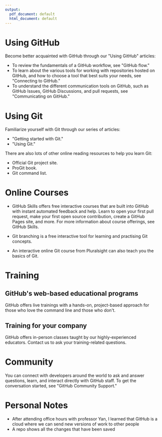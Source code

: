 ```yaml
---
output:
  pdf_document: default
  html_document: default
---
```

# Using GitHub

Become better acquainted with GitHub through our "Using GitHub" articles:

+ To review the fundamentals of a GitHub workflow, see "GitHub flow."
+ To learn about the various tools for working with repositories hosted on GitHub, and how to choose a tool that best suits your needs, see "Connecting to GitHub."
+ To understand the different communication tools on GitHub, such as GitHub Issues, GitHub Discussions, and pull requests, see "Communicating on GitHub."

# Using Git
Familiarize yourself with Git through our series of articles:

+ "Getting started with Git."
+ "Using Git."

There are also lots of other online reading resources to help you learn Git:

+ Official Git project site.
+ ProGit book.
+ Git command list.

# Online Courses
+ GitHub Skills offers free interactive courses that are built into GitHub with instant automated feedback and help. Learn to open your first pull request, make your first open source contribution, create a GitHub Pages site, and more. For more information about course offerings, see GitHub Skills.

+ Git branching is a free interactive tool for learning and practising Git concepts.

+ An interactive online Git course from Pluralsight can also teach you the basics of Git.

# Training
## GitHub's web-based educational programs
GitHub offers live trainings with a hands-on, project-based approach for those who love the command line and those who don't.

## Training for your company
GitHub offers in-person classes taught by our highly-experienced educators. Contact us to ask your training-related questions.

# Community
You can connect with developers around the world to ask and answer questions, learn, and interact directly with GitHub staff. To get the conversation started, see "GitHub Community Support."

# Personal Notes
+ After attending office hours with professor Yan, I learned that GitHub is a cloud where we can send new versions of work to other people
+ A repo shows all the changes that have been saved